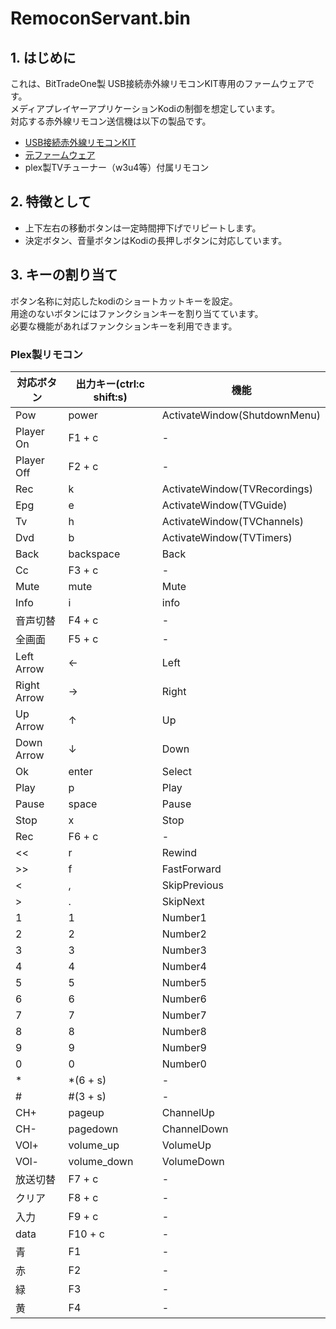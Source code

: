 # RemoconServant.bin
## 1. はじめに
これは、BitTradeOne製 USB接続赤外線リモコンKIT専用のファームウェアです。  
メディアプレイヤーアプリケーションKodiの制御を想定しています。  
対応する赤外線リモコン送信機は以下の製品です。

- [USB接続赤外線リモコンKIT](https://bit-trade-one.co.jp/product/assemblydisk/ad00020/)
- [元ファームウェア](https://github.com/bit-trade-one/AD00020-USB_IR_Remote_Controller)
- plex製TVチューナー（w3u4等）付属リモコン

## 2. 特徴として
- 上下左右の移動ボタンは一定時間押下げでリピートします。
- 決定ボタン、音量ボタンはKodiの長押しボタンに対応しています。

## 3. キーの割り当て
ボタン名称に対応したkodiのショートカットキーを設定。  
用途のないボタンにはファンクションキーを割り当てています。  
必要な機能があればファンクションキーを利用できます。  

### Plex製リモコン
| 対応ボタン | 出力キー(ctrl:c shift:s) | 機能 |
----|----|----
|Pow			|power		|ActivateWindow(ShutdownMenu)|
|Player On		|F1 + c		|-|
|Player Off		|F2 + c		|-|
|Rec			|k			|ActivateWindow(TVRecordings)|
|Epg			|e			|ActivateWindow(TVGuide)|
|Tv				|h			|ActivateWindow(TVChannels)|
|Dvd			|b			|ActivateWindow(TVTimers)|
|Back			|backspace	|Back|
|Cc				|F3 + c		|-|
|Mute			|mute		|Mute|
|Info			|i			|info|
|音声切替		|F4 + c		|-|
|全画面			|F5 + c		|-|
|Left Arrow		|←			|Left|
|Right Arrow	|→			|Right|
|Up Arrow		|↑			|Up|
|Down Arrow		|↓			|Down|
|Ok				|enter		|Select|
|Play			|p			|Play|
|Pause			|space		|Pause|
|Stop			|x			|Stop|
|Rec			|F6 + c		|-|
|<<				|r			|Rewind|
|>>				|f			|FastForward|
|<				|,			|SkipPrevious|
|>				|.			|SkipNext|
|1				|1			|Number1|
|2				|2			|Number2|
|3				|3			|Number3|
|4				|4			|Number4|
|5				|5			|Number5|
|6				|6			|Number6|
|7				|7			|Number7|
|8				|8			|Number8|
|9				|9			|Number9|
|0				|0			|Number0|
|*				|*(6 + s)	|-|
|#				|#(3 + s)	|-|
|CH+			|pageup		|ChannelUp|
|CH-			|pagedown	|ChannelDown|
|VOl+			|volume_up	|VolumeUp|
|VOl-			|volume_down|VolumeDown|
|放送切替		|F7 + c		|-|
|クリア			|F8 + c		|-|
|入力			|F9 + c		|-|
|data			|F10 + c	|-|
|青				|F1			|-|
|赤				|F2			|-|
|緑				|F3			|-|
|黄				|F4			|-|
